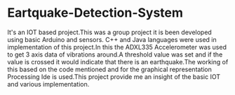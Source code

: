# Eartquake-Detection-System
It's an IOT based project.This was a group project it is been developed using basic Arduino and sensors. C++ and Java languages were used in implementation of this project.In this the ADXL335 Accelerometer was used to get 3 axis data of vibrations around.A threshold value was set and if the value is crossed it would indicate that there is an earthquake.The working of this based on the code mentioned and for the graphical representation Processing Ide is used.This project provide me an insight of the basic IOT and various implementation.
